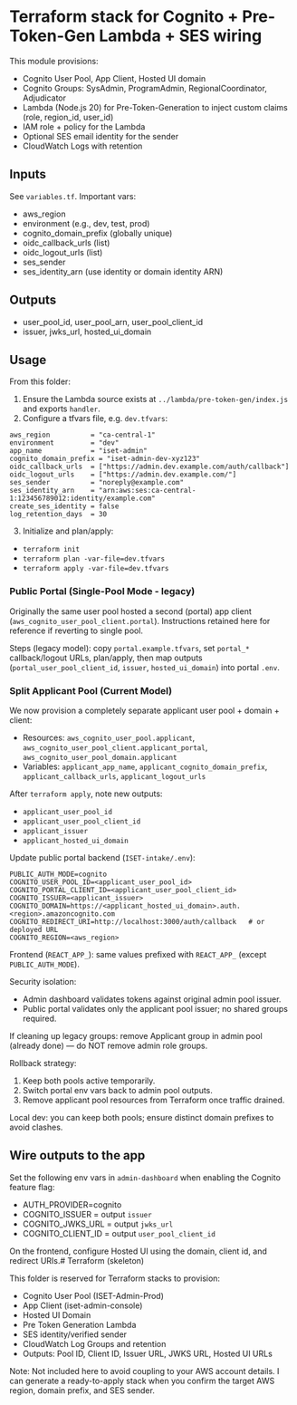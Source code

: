 # Terraform stack for Cognito + Pre-Token-Gen Lambda + SES wiring

This module provisions:
- Cognito User Pool, App Client, Hosted UI domain
- Cognito Groups: SysAdmin, ProgramAdmin, RegionalCoordinator, Adjudicator
- Lambda (Node.js 20) for Pre-Token-Generation to inject custom claims (role, region_id, user_id)
- IAM role + policy for the Lambda
- Optional SES email identity for the sender
- CloudWatch Logs with retention

## Inputs
See `variables.tf`. Important vars:
- aws_region
- environment (e.g., dev, test, prod)
- cognito_domain_prefix (globally unique)
- oidc_callback_urls (list)
- oidc_logout_urls (list)
- ses_sender
- ses_identity_arn (use identity or domain identity ARN)

## Outputs
- user_pool_id, user_pool_arn, user_pool_client_id
- issuer, jwks_url, hosted_ui_domain

## Usage
From this folder:
1) Ensure the Lambda source exists at `../lambda/pre-token-gen/index.js` and exports `handler`.
2) Configure a tfvars file, e.g. `dev.tfvars`:
```
aws_region          = "ca-central-1"
environment         = "dev"
app_name            = "iset-admin"
cognito_domain_prefix = "iset-admin-dev-xyz123"
oidc_callback_urls  = ["https://admin.dev.example.com/auth/callback"]
oidc_logout_urls    = ["https://admin.dev.example.com/"]
ses_sender          = "noreply@example.com"
ses_identity_arn    = "arn:aws:ses:ca-central-1:123456789012:identity/example.com"
create_ses_identity = false
log_retention_days  = 30
```
3) Initialize and plan/apply:
- `terraform init`
- `terraform plan -var-file=dev.tfvars`
- `terraform apply -var-file=dev.tfvars`

### Public Portal (Single-Pool Mode - legacy)
Originally the same user pool hosted a second (portal) app client (`aws_cognito_user_pool_client.portal`). Instructions retained here for reference if reverting to single pool.

Steps (legacy model): copy `portal.example.tfvars`, set `portal_*` callback/logout URLs, plan/apply, then map outputs (`portal_user_pool_client_id`, `issuer`, `hosted_ui_domain`) into portal `.env`.

### Split Applicant Pool (Current Model)
We now provision a completely separate applicant user pool + domain + client:
- Resources: `aws_cognito_user_pool.applicant`, `aws_cognito_user_pool_client.applicant_portal`, `aws_cognito_user_pool_domain.applicant`
- Variables: `applicant_app_name`, `applicant_cognito_domain_prefix`, `applicant_callback_urls`, `applicant_logout_urls`

After `terraform apply`, note new outputs:
- `applicant_user_pool_id`
- `applicant_user_pool_client_id`
- `applicant_issuer`
- `applicant_hosted_ui_domain`

Update public portal backend (`ISET-intake/.env`):
```
PUBLIC_AUTH_MODE=cognito
COGNITO_USER_POOL_ID=<applicant_user_pool_id>
COGNITO_PORTAL_CLIENT_ID=<applicant_user_pool_client_id>
COGNITO_ISSUER=<applicant_issuer>
COGNITO_DOMAIN=https://<applicant_hosted_ui_domain>.auth.<region>.amazoncognito.com
COGNITO_REDIRECT_URI=http://localhost:3000/auth/callback   # or deployed URL
COGNITO_REGION=<aws_region>
```
Frontend (`REACT_APP_`): same values prefixed with `REACT_APP_` (except `PUBLIC_AUTH_MODE`).

Security isolation:
- Admin dashboard validates tokens against original admin pool issuer.
- Public portal validates only the applicant pool issuer; no shared groups required.

If cleaning up legacy groups: remove Applicant group in admin pool (already done) — do NOT remove admin role groups.

Rollback strategy:
1. Keep both pools active temporarily.
2. Switch portal env vars back to admin pool outputs.
3. Remove applicant pool resources from Terraform once traffic drained.

Local dev: you can keep both pools; ensure distinct domain prefixes to avoid clashes.

## Wire outputs to the app
Set the following env vars in `admin-dashboard` when enabling the Cognito feature flag:
- AUTH_PROVIDER=cognito
- COGNITO_ISSUER = output `issuer`
- COGNITO_JWKS_URL = output `jwks_url`
- COGNITO_CLIENT_ID = output `user_pool_client_id`

On the frontend, configure Hosted UI using the domain, client id, and redirect URIs.# Terraform (skeleton)

This folder is reserved for Terraform stacks to provision:
- Cognito User Pool (ISET-Admin-Prod)
- App Client (iset-admin-console)
- Hosted UI Domain
- Pre Token Generation Lambda
- SES identity/verified sender
- CloudWatch Log Groups and retention
- Outputs: Pool ID, Client ID, Issuer URL, JWKS URL, Hosted UI URLs

Note: Not included here to avoid coupling to your AWS account details. I can generate a ready-to-apply stack when you confirm the target AWS region, domain prefix, and SES sender.
